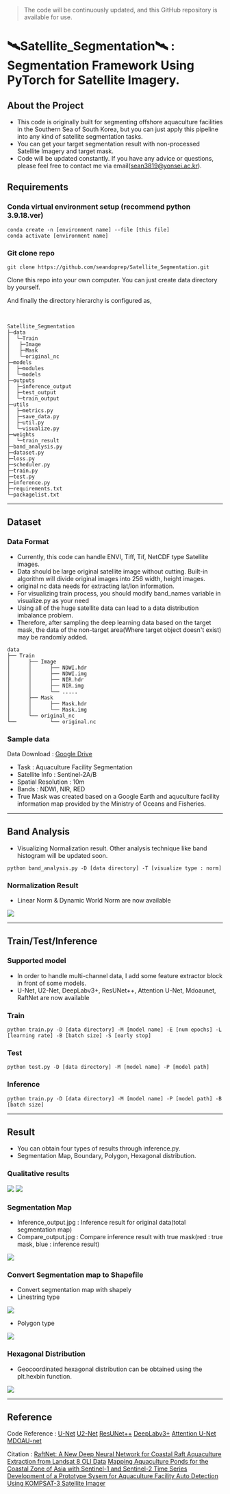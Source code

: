 > The code will be continuously updated, and this GitHub repository is available for use.

# 🛰️Satellite_Segmentation🛰️ : Segmentation Framework Using PyTorch for Satellite Imagery.

## About the Project
- This code is originally built for segmenting offshore aquaculture facilities in the Southern Sea of South Korea, but you can just apply this pipeline into any kind of satellite segmentation tasks. 
- You can get your target segmentation result with non-processed Satellite Imagery and target mask.
- Code will be updated constantly. If you have any advice or questions, please feel free to contact me via email(sean3819@yonsei.ac.kr).

## Requirements
### Conda virtual environment setup (recommend python 3.9.18.ver)
```
conda create -n [environment name] --file [this file]
conda activate [environment name]
```

### Git clone repo

```
git clone https://github.com/seandoprep/Satellite_Segmentation.git
```

Clone this repo into your own computer. You can just create data directory by yourself. 

And finally the directory hierarchy is configured as,

</br>

```
Satellite_Segmentation
├─data
│  └─Train
│   ├─Image
│   ├─Mask
│   └─original_nc
├─models
│  ├─modules
│  └─models
├─outputs
│  ├─inference_output
│  ├─test_output
│  └─train_output
├─utils
│  ├─metrics.py
│  ├─save_data.py
│  ├─util.py
│  └─visualize.py
├─weights
│  └─train_result
├─band_analysis.py
├─dataset.py
├─loss.py
├─scheduler.py
├─train.py
├─test.py
├─inference.py
├─requirements.txt
└─packagelist.txt

```
---

## Dataset
### Data Format
- Currently, this code can handle ENVI, Tiff, Tif, NetCDF type Satellite images. 
- Data should be large original satellite image without cutting. Built-in algorithm will divide original images into 256 width, height images.
- original nc data needs for extracting lat/lon information.
- For visualizing train process, you should modify band_names variable in visualize.py as your need
- Using all of the huge satellite data can lead to a data distribution imbalance problem. 
- Therefore, after sampling the deep learning data based on the target mask, the data of the non-target area(Where target object doesn't exist) may be randomly added.

```
data
├── Train
│      ├── Image
│      │      ├── NDWI.hdr
│      │      ├── NDWI.img
│      │      ├── NIR.hdr
│      │      ├── NIR.img
│      │      └── .....
│      ├── Mask
│      │      ├── Mask.hdr
│      │      └── Mask.img
│      └── original_nc
└──           └── original.nc

```

### Sample data
Data Download : [Google Drive](https://drive.google.com/drive/folders/1skobdYIpn0LS9YqQvlGoWnWkUhu5otas?usp=sharing)
- Task : Aquaculture Facility Segmentation
- Satellite Info : Sentinel-2A/B 
- Spatial Resolution : 10m
- Bands : NDWI, NIR, RED
- True Mask was created based on a Google Earth and aquculture facility information map provided by the Ministry of Oceans and Fisheries.

---
## Band Analysis
- Visualizing Normalization result. Other analysis technique like band histogram will be updated soon.
```
python band_analysis.py -D [data directory] -T [visualize type : norm]
```

### Normalization Result
- Linear Norm & Dynamic World Norm are now available
<img src="https://github.com/seandoprep/Satellite_Segmentation/blob/master/images/norm_result.png?raw=true">

---
## Train/Test/Inference

### Supported model
- In order to handle multi-channel data, I add some feature extractor block in front of some models. 
- U-Net, U2-Net, DeepLabv3+, ResUNet++, Attention U-Net, Mdoaunet, RaftNet are now available

### Train
```
python train.py -D [data directory] -M [model name] -E [num epochs] -L [learning rate] -B [batch size] -S [early stop]
```
### Test
```
python test.py -D [data directory] -M [model name] -P [model path]
```
### Inference
```
python train.py -D [data directory] -M [model name] -P [model path] -B [batch size]
```
---
## Result
- You can obtain four types of results through inference.py.
- Segmentation Map, Boundary, Polygon, Hexagonal distribution.

### Qualitative results
<img src="https://github.com/seandoprep/Satellite_Segmentation/blob/master/images/result1.png?raw=true">
<img src="https://github.com/seandoprep/Satellite_Segmentation/blob/master/images/result2.png?raw=true">

### Segmentation Map
- Inference_output.jpg : Inference result for original data(total segmentation map)
- Compare_output.jpg : Compare inference result with true mask(red : true mask, blue : inference result)
<img src="https://github.com/seandoprep/Satellite_Segmentation/blob/master/images/inference_result.png?raw=true">

### Convert Segmentation map to Shapefile 
- Convert segmentation map with shapely
- Linestring type
<img src="https://github.com/seandoprep/Satellite_Segmentation/blob/master/images/boundary_shp.png?raw=true">

- Polygon type 
<img src="https://github.com/seandoprep/Satellite_Segmentation/blob/master/images/polygon_shp.png?raw=true">


### Hexagonal Distribution
- Geocoordinated hexagonal distribution can be obtained using the plt.hexbin function.
<img src="https://github.com/seandoprep/Satellite_Segmentation/blob/master/images/hexbin_distribution.png?raw=true">

---
## Reference
Code Reference : 
[U-Net](https://github.com/usuyama/pytorch-unet)
[U2-Net](https://github.com/xuebinqin/U-2-Net)
[ResUNet++](https://github.com/rishikksh20/ResUnet)
[DeepLabv3+](https://github.com/mukund-ks/DeepLabV3Plus-PyTorch)
[Attention U-Net](https://github.com/LeeJunHyun/Image_Segmentation)
[MDOAU-net](https://github.com/Jichao-Wang/MDOAU-net)

Citation :
[RaftNet: A New Deep Neural Network for Coastal Raft Aquaculture Extraction from Landsat 8 OLI Data](https://www.mdpi.com/2072-4292/14/18/4587)
[Mapping Aquaculture Ponds for the Coastal Zone of Asia with Sentinel-1 and Sentinel-2 Time Series](https://www.mdpi.com/2072-4292/14/1/153)
[Development of a Prototype Sysem for Aquaculture Facility Auto Detection Using KOMPSAT-3 Satellite Imager](http://journal.kagis.or.kr/journal/view.asp?key=3489757)